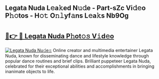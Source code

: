 ## Legata Nuda L𝚎a𝚔ed N𝚞𝚍e - Part-sZc Vi𝚍𝚎o P𝚑𝚘tos - H𝚘𝚝 O𝚗𝚕yf𝚊ns L𝚎a𝚔s Nb9Og

# <h2><a href="http://kf86o0g.oniu.top/?m=Legata+Nuda">🔗👉 🔴 Legata Nuda P𝚑ot𝚘𝚜 V𝚒d𝚎o</a></h2>

[![Legata Nuda Nu𝚍e𝚜](https://i.imgur.com/0qMVB7G.gif)](http://kf86o0g.oniu.top/?m=Legata+Nuda)
Online creator and multimedia entertainer Legata Nuda, known for disseminating dance and lifestyle knowledge through popular dance routines and brief clips. Brilliant puppeteer Legata Nuda, celebrated for their exceptional abilities and accomplishments in bringing inanimate objects to life.  
